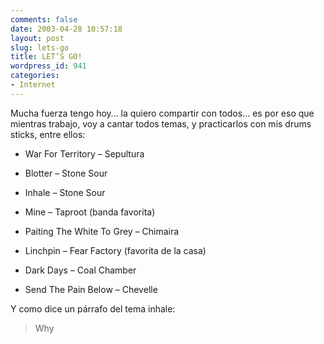 ```yaml
---
comments: false
date: 2003-04-28 10:57:18
layout: post
slug: lets-go
title: LET’S GO!
wordpress_id: 941
categories:
- Internet
---
```


Mucha fuerza tengo hoy… la quiero compartir con todos… es por eso que mientras trabajo, voy a cantar todos temas, y practicarlos con mis drums sticks, entre ellos:





  


  * War For Territory – Sepultura


  * Blotter – Stone Sour


  * Inhale – Stone Sour


  * Mine – Taproot (banda favorita)


  * Paiting The White To Grey – Chimaira


  * Linchpin – Fear Factory (favorita de la casa)


  * Dark Days – Coal Chamber


  * Send The Pain Below – Chevelle





Y como dice un párrafo del tema inhale:





> Why
> 
> 


 
